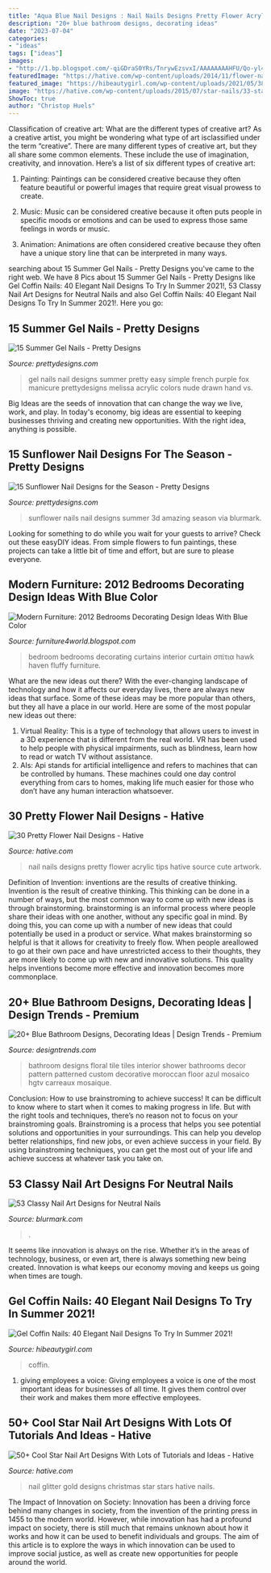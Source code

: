 ```yaml
---
title: "Aqua Blue Nail Designs : Nail Nails Designs Pretty Flower Acrylic Tips Hative Source Cute Artwork"
description: "20+ blue bathroom designs, decorating ideas"
date: "2023-07-04"
categories:
- "ideas"
tags: ["ideas"]
images:
- "http://1.bp.blogspot.com/-qiGDraS0YRs/TnrywEzsvxI/AAAAAAAAHFU/Qo-yl4quFdY/s1600/Bedroom-Color-Ideas-Blue-5.jpg"
featuredImage: "https://hative.com/wp-content/uploads/2014/11/flower-nail-designs/21-pretty-flower-nail-designs.jpg"
featured_image: "https://hibeautygirl.com/wp-content/uploads/2021/05/38-11.jpg"
image: "https://hative.com/wp-content/uploads/2015/07/star-nails/33-star-nail-art-designs.jpg"
ShowToc: true
author: "Christop Huels"
---
```



Classification of creative art: What are the different types of creative art?
As a creative artist, you might be wondering what type of art isclassified under the term “creative”. There are many different types of creative art, but they all share some common elements. These include the use of imagination, creativity, and innovation. Here’s a list of six different types of creative art:
1. Painting: Paintings can be considered creative because they often feature beautiful or powerful images that require great visual prowess to create.

2. Music: Music can be considered creative because it often puts people in specific moods or emotions and can be used to express those same feelings in words or music.

3. Animation: Animations are often considered creative because they often have a unique story line that can be interpreted in many ways.


	

		
searching about 15 Summer Gel Nails - Pretty Designs you've came to the right web. We have 8 Pics about 15 Summer Gel Nails - Pretty Designs like Gel Coffin Nails: 40 Elegant Nail Designs To Try In Summer 2021!, 53 Classy Nail Art Designs for Neutral Nails and also Gel Coffin Nails: 40 Elegant Nail Designs To Try In Summer 2021!. Here you go:
		
    
## 15 Summer Gel Nails - Pretty Designs

<img loading=lazy src="https://www.prettydesigns.com/wp-content/uploads/2014/07/Easy-Gel-Nails.jpg" onerror="this.onerror=null;this.src='https://tse1.mm.bing.net/th?id=OIP.RPvd6dSsZFi0G3_7KJIlbAHaJ3&amp;pid=15.1';" alt="15 Summer Gel Nails - Pretty Designs">

_Source: prettydesigns.com_

>gel nails nail designs summer pretty easy simple french purple fox manicure prettydesigns melissa acrylic colors nude drawn hand vs. 

	

Big Ideas are the seeds of innovation that can change the way we live, work, and play. In today's economy, big ideas are essential to keeping businesses thriving and creating new opportunities. With the right idea, anything is possible.

    
## 15 Sunflower Nail Designs For The Season - Pretty Designs

<img loading=lazy src="https://www.prettydesigns.com/wp-content/uploads/2014/06/3D-Sunflower-Nails.jpg" onerror="this.onerror=null;this.src='https://tse4.mm.bing.net/th?id=OIP.xjlkz4syPrYAf3MMquZRfgHaJ3&amp;pid=15.1';" alt="15 Sunflower Nail Designs for the Season - Pretty Designs">

_Source: prettydesigns.com_

>sunflower nails nail designs summer 3d amazing season via blurmark. 

	

Looking for something to do while you wait for your guests to arrive? Check out these easyDIY ideas. From simple flowers to fun paintings, these projects can take a little bit of time and effort, but are sure to please everyone.

    
## Modern Furniture: 2012 Bedrooms Decorating Design Ideas With Blue Color

<img loading=lazy src="http://1.bp.blogspot.com/-qiGDraS0YRs/TnrywEzsvxI/AAAAAAAAHFU/Qo-yl4quFdY/s1600/Bedroom-Color-Ideas-Blue-5.jpg" onerror="this.onerror=null;this.src='https://tse4.mm.bing.net/th?id=OIP.GJImWxIDPik4-FKFFnWvzQHaJ3&amp;pid=15.1';" alt="Modern Furniture: 2012 Bedrooms Decorating Design Ideas With Blue Color">

_Source: furniture4world.blogspot.com_

>bedroom bedrooms decorating curtains interior curtain σπίτια hawk haven fluffy furniture. 

	

What are the new ideas out there?
With the ever-changing landscape of technology and how it affects our everyday lives, there are always new ideas that surface. Some of these ideas may be more popular than others, but they all have a place in our world. Here are some of the most popular new ideas out there: 
1. Virtual Reality: This is a type of technology that allows users to invest in a 3D experience that is different from the real world. VR has been used to help people with physical impairments, such as blindness, learn how to read or watch TV without assistance. 
2. AIs: Api stands for artificial intelligence and refers to machines that can be controlled by humans. These machines could one day control everything from cars to homes, making life much easier for those who don’t have any human interaction whatsoever. 

    
## 30 Pretty Flower Nail Designs - Hative

<img loading=lazy src="https://hative.com/wp-content/uploads/2014/11/flower-nail-designs/21-pretty-flower-nail-designs.jpg" onerror="this.onerror=null;this.src='https://tse4.mm.bing.net/th?id=OIP.OiwEHUA5MlejYNrhFGrAbAHaJ4&amp;pid=15.1';" alt="30 Pretty Flower Nail Designs - Hative">

_Source: hative.com_

>nail nails designs pretty flower acrylic tips hative source cute artwork. 

	

Definition of Invention: inventions are the results of creative thinking.
Invention is the result of creative thinking. This thinking can be done in a number of ways, but the most common way to come up with new ideas is through brainstorming. brainstorming is an informal process where people share their ideas with one another, without any specific goal in mind. By doing this, you can come up with a number of new ideas that could potentially be used in a product or service.
What makes brainstorming so helpful is that it allows for creativity to freely flow. When people areallowed to go at their own pace and have unrestricted access to their thoughts, they are more likely to come up with new and innovative solutions. This quality helps inventions become more effective and innovation becomes more commonplace.

    
## 20+ Blue Bathroom Designs, Decorating Ideas | Design Trends - Premium

<img loading=lazy src="https://images.designtrends.com/wp-content/uploads/2016/03/04120628/Floral-Blue-Bathroom-Design.jpeg" onerror="this.onerror=null;this.src='https://tse1.mm.bing.net/th?id=OIP.lNyklfq17Kwatl6smrmzHgHaLH&amp;pid=15.1';" alt="20+ Blue Bathroom Designs, Decorating Ideas | Design Trends - Premium">

_Source: designtrends.com_

>bathroom designs floral tile tiles interior shower bathrooms decor pattern patterned custom decorative moroccan floor azul mosaico hgtv carreaux mosaique. 

	

Conclusion: How to use brainstroming to achieve success!
It can be difficult to know where to start when it comes to making progress in life. But with the right tools and techniques, there’s no reason not to focus on your brainstroming goals. Brainstroming is a process that helps you see potential solutions and opportunities in your surroundings. This can help you develop better relationships, find new jobs, or even achieve success in your field. By using brainstroming techniques, you can get the most out of your life and achieve success at whatever task you take on.

    
## 53 Classy Nail Art Designs For Neutral Nails

<img loading=lazy src="https://www.blurmark.com/wp-content/uploads/2017/04/Coffin-Nails-1-1024x1024.jpg" onerror="this.onerror=null;this.src='https://tse4.mm.bing.net/th?id=OIP.pPVIadhhjssx_ywBMvUSZQHaHa&amp;pid=15.1';" alt="53 Classy Nail Art Designs for Neutral Nails">

_Source: blurmark.com_

>. 

	

It seems like innovation is always on the rise. Whether it’s in the areas of technology, business, or even art, there is always something new being created. Innovation is what keeps our economy moving and keeps us going when times are tough.

    
## Gel Coffin Nails: 40 Elegant Nail Designs To Try In Summer 2021!

<img loading=lazy src="https://hibeautygirl.com/wp-content/uploads/2021/05/38-11.jpg" onerror="this.onerror=null;this.src='https://tse4.mm.bing.net/th?id=OIP.2E9KffajNHqE7uPHv1yl8QHaLH&amp;pid=15.1';" alt="Gel Coffin Nails: 40 Elegant Nail Designs To Try In Summer 2021!">

_Source: hibeautygirl.com_

>coffin. 

	

1. giving employees a voice: Giving employees a voice is one of the most important ideas for businesses of all time. It gives them control over their work and makes them more effective employees.

    
## 50+ Cool Star Nail Art Designs With Lots Of Tutorials And Ideas - Hative

<img loading=lazy src="https://hative.com/wp-content/uploads/2015/07/star-nails/33-star-nail-art-designs.jpg" onerror="this.onerror=null;this.src='https://tse3.mm.bing.net/th?id=OIP.D0mSMb95twKewBmuaZdHsQHaLE&amp;pid=15.1';" alt="50+ Cool Star Nail Art Designs With Lots of Tutorials and Ideas - Hative">

_Source: hative.com_

>nail glitter gold designs christmas star stars hative nails. 

	

The Impact of Innovation on Society:
Innovation has been a driving force behind many changes in society, from the invention of the printing press in 1455 to the modern world. However, while innovation has had a profound impact on society, there is still much that remains unknown about how it works and how it can be used to benefit individuals and groups. The aim of this article is to explore the ways in which innovation can be used to improve social justice, as well as create new opportunities for people around the world.

